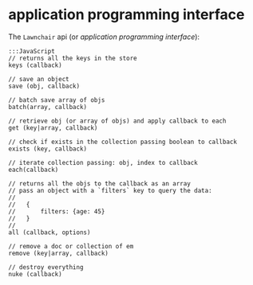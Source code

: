 application programming interface
===

The `Lawnchair` api (or _application programming interface_):

    
    :::JavaScript
    // returns all the keys in the store
    keys (callback)     
    
    // save an object
    save (obj, callback) 
    
    // batch save array of objs
    batch(array, callback)
    
    // retrieve obj (or array of objs) and apply callback to each
    get (key|array, callback) 
    
    // check if exists in the collection passing boolean to callback
    exists (key, callback)
    
    // iterate collection passing: obj, index to callback
    each(callback)
    
    // returns all the objs to the callback as an array
    // pass an object with a `filters` key to query the data:
    //
    //   {
    //       filters: {age: 45}
    //   }
    //
    all (callback, options)
    
    // remove a doc or collection of em
    remove (key|array, callback)
    
    // destroy everything
    nuke (callback)
    

